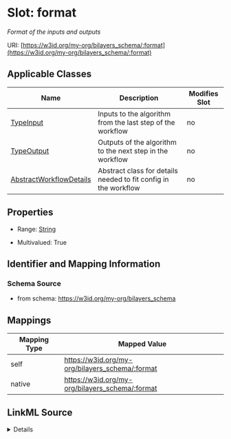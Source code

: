 

# Slot: format


_Format of the inputs and outputs_





URI: [https://w3id.org/my-org/bilayers_schema/:format](https://w3id.org/my-org/bilayers_schema/:format)



<!-- no inheritance hierarchy -->





## Applicable Classes

| Name | Description | Modifies Slot |
| --- | --- | --- |
| [TypeInput](TypeInput.md) | Inputs to the algorithm from the last step of the workflow |  no  |
| [TypeOutput](TypeOutput.md) | Outputs of the algorithm to the next step in the workflow |  no  |
| [AbstractWorkflowDetails](AbstractWorkflowDetails.md) | Abstract class for details needed to fit config in the workflow |  no  |







## Properties

* Range: [String](String.md)

* Multivalued: True





## Identifier and Mapping Information







### Schema Source


* from schema: https://w3id.org/my-org/bilayers_schema




## Mappings

| Mapping Type | Mapped Value |
| ---  | ---  |
| self | https://w3id.org/my-org/bilayers_schema/:format |
| native | https://w3id.org/my-org/bilayers_schema/:format |




## LinkML Source

<details>
```yaml
name: format
description: Format of the inputs and outputs
from_schema: https://w3id.org/my-org/bilayers_schema
rank: 1000
alias: format
domain_of:
- AbstractWorkflowDetails
range: string
multivalued: true

```
</details>